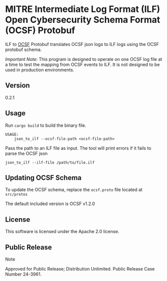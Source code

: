 # MITRE Intermediate Log Format (ILF) Open Cybersecurity Schema Format (OCSF) Protobuf

ILF to [OCSF](https://github.com/ocsf) Protobuf translates OCSF json logs to ILF logs using the OCSF protobuf schema. 

*Important Note*: This program is designed to operate on one OCSF log file at a time to test the mapping from OCSF events to ILF. It is not designed to be used in production environments.

## Version
0.2.1

## Usage

Run `cargo build` to build the binary file.

```
USAGE:
    json_to_ilf --ocsf-file-path <ocsf-file-path>
```

Pass the path to an ILF file as input. The tool will print errors if it fails to parse the OCSF json

```
json_to_ilf --ilf-file /path/to/file.ilf
```

## Updating OCSF Schema

To update the OCSF schema, replace the `ocsf.proto` file located at `src/protos`

The default included version is OCSF v1.2.0

## License

This software is licensed under the Apache 2.0 license.

## Public Release

> [!NOTE]
> Approved for Public Release; Distribution Unlimited. Public Release Case
> Number 24-3961.
